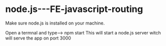 # node.js---FE-javascript-routing

Make sure node.js is installed on your machine.

Open a termnal and type-->  npm start
This will start a node.js server witch will serve the app on port 3000
